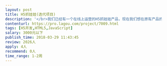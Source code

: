```yaml
---                
layout: post       
title: H5抓娃娃(迭代项目)           
description: '</br>我们已经有一个在线上运营的H5抓娃娃产品，现在我们想在原有产品的基础上增加一个积分商城的功能。希望找到一个熟悉JS H5 Java，有一定H5开发经验的同学来完成我们的项目</br>'     
contenturl: https://pro.lagou.com/project/7009.html      
tags: [H5开发,HTML5,JavaScript]            
salary: 3000元以下          
publish_time: 2018-03-29 11:43:45         
review: 2026人                   
apply: 4人                   
recommend: 0人                   
time_range: 1-2周              
---                 
```

